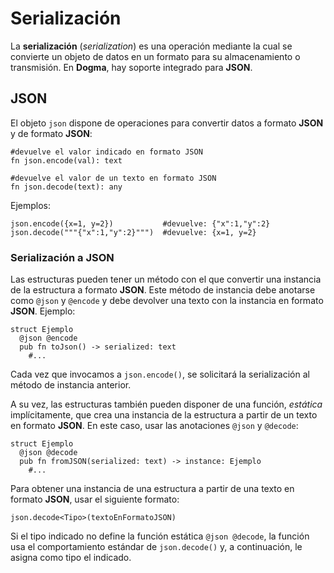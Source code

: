 # Serialización

La **serialización** (*serialization*) es una operación mediante la cual se convierte un objeto de datos en un formato para su almacenamiento o transmisión.
En **Dogma**, hay soporte integrado para **JSON**.

## JSON

El objeto `json` dispone de operaciones para convertir datos a formato **JSON** y de formato **JSON**:

```
#devuelve el valor indicado en formato JSON
fn json.encode(val): text

#devuelve el valor de un texto en formato JSON
fn json.decode(text): any
```

Ejemplos:

```
json.encode({x=1, y=2})           #devuelve: {"x":1,"y":2}
json.decode("""{"x":1,"y":2}""")  #devuelve: {x=1, y=2}
```

### Serialización a JSON

Las estructuras pueden tener un método con el que convertir una instancia de la estructura a formato **JSON**.
Este método de instancia debe anotarse como `@json` y `@encode` y debe devolver una texto con la instancia en formato **JSON**.
Ejemplo:

```
struct Ejemplo
  @json @encode
  pub fn toJson() -> serialized: text
    #...
```

Cada vez que invocamos a `json.encode()`, se solicitará la serialización al método de instancia anterior.

A su vez, las estructuras también pueden disponer de una función, *estática* implícitamente, que crea una instancia de la estructura a partir de un texto en formato **JSON**.
En este caso, usar las anotaciones `@json` y `@decode`:

```
struct Ejemplo
  @json @decode
  pub fn fromJSON(serialized: text) -> instance: Ejemplo
    #...
```

Para obtener una instancia de una estructura a partir de una texto en formato **JSON**, usar el siguiente formato:

```
json.decode<Tipo>(textoEnFormatoJSON)
```

Si el tipo indicado no define la función estática `@json @decode`, la función usa el comportamiento estándar de `json.decode()` y, a continuación, le asigna como tipo el indicado.